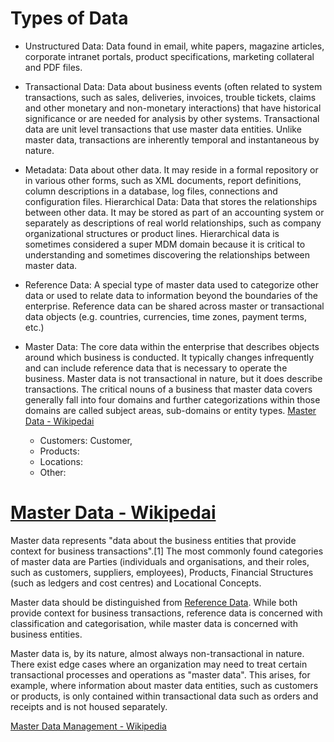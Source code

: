 

# Types of Data
- Unstructured Data: Data found in email, white papers, magazine articles, corporate intranet portals, product specifications, marketing collateral and PDF files.

- Transactional Data: Data about business events (often related to system transactions, such as sales, deliveries, invoices, trouble tickets, claims and other monetary and non-monetary interactions) that have historical significance or are needed for analysis by other systems. Transactional data are unit level transactions that use master data entities. Unlike master data, transactions are inherently temporal and instantaneous by nature.

- Metadata: Data about other data. It may reside in a formal repository or in various other forms, such as XML documents, report definitions, column descriptions in a database, log files, connections and configuration files.
Hierarchical Data: Data that stores the relationships between other data. It may be stored as part of an accounting system or separately as descriptions of real world relationships, such as company organizational structures or product lines. Hierarchical data is sometimes considered a super MDM domain because it is critical to understanding and sometimes discovering the relationships between master data.

- Reference Data: A special type of master data used to categorize other data or used to relate data to information beyond the boundaries of the enterprise. Reference data can be shared across master or transactional data objects (e.g. countries, currencies, time zones, payment terms, etc.)

- Master Data: The core data within the enterprise that describes objects around which business is conducted. It typically changes infrequently and can include reference data that is necessary to operate the business. Master data is not transactional in nature, but it does describe transactions. The critical nouns of a business that master data covers generally fall into four domains and further categorizations within those domains are called subject areas, sub-domains or entity types. [Master Data - Wikipedai](https://en.wikipedia.org/wiki/Master_data)

  - Customers:  Customer,
  - Products:
  - Locations:
  - Other:

# [Master Data - Wikipedai](https://en.wikipedia.org/wiki/Master_data)

Master data represents "data about the business entities that provide context for business transactions".[1] The most commonly found categories of master data are Parties (individuals and organisations, and their roles, such as customers, suppliers, employees), Products, Financial Structures (such as ledgers and cost centres) and Locational Concepts.

Master data should be distinguished from [Reference Data](https://en.wikipedia.org/wiki/Reference_data). While both provide context for business transactions, reference data is concerned with classification and categorisation, while master data is concerned with business entities.

Master data is, by its nature, almost always non-transactional in nature. There exist edge cases where an organization may need to treat certain transactional processes and operations as "master data". This arises, for example, where information about master data entities, such as customers or products, is only contained within transactional data such as orders and receipts and is not housed separately.


[Master Data Management - Wikipedia](https://en.wikipedia.org/wiki/Master_data_management)  
